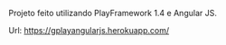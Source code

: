 Projeto feito utilizando PlayFramework 1.4 e Angular JS.

Url: https://gplayangularjs.herokuapp.com/
